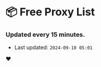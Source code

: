 # :package: Free Proxy List
### Updated every 15 minutes.

- Last updated: `2024-09-10 05:01`

:heart:
